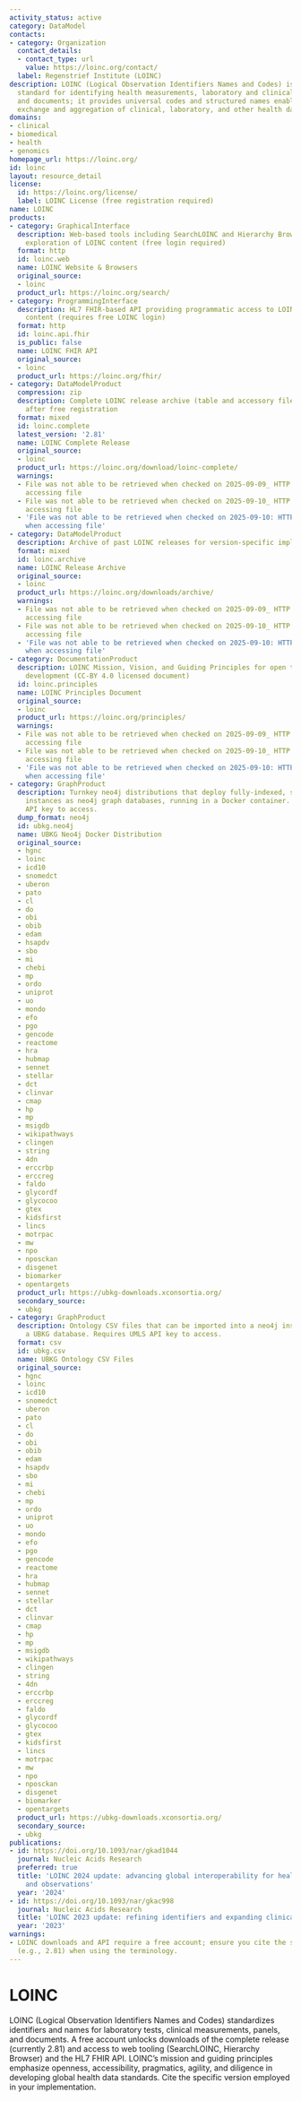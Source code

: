 ```yaml
---
activity_status: active
category: DataModel
contacts:
- category: Organization
  contact_details:
  - contact_type: url
    value: https://loinc.org/contact/
  label: Regenstrief Institute (LOINC)
description: LOINC (Logical Observation Identifiers Names and Codes) is the international
  standard for identifying health measurements, laboratory and clinical observations,
  and documents; it provides universal codes and structured names enabling interoperable
  exchange and aggregation of clinical, laboratory, and other health data worldwide.
domains:
- clinical
- biomedical
- health
- genomics
homepage_url: https://loinc.org/
id: loinc
layout: resource_detail
license:
  id: https://loinc.org/license/
  label: LOINC License (free registration required)
name: LOINC
products:
- category: GraphicalInterface
  description: Web-based tools including SearchLOINC and Hierarchy Browser for interactive
    exploration of LOINC content (free login required)
  format: http
  id: loinc.web
  name: LOINC Website & Browsers
  original_source:
  - loinc
  product_url: https://loinc.org/search/
- category: ProgrammingInterface
  description: HL7 FHIR-based API providing programmatic access to LOINC terminology
    content (requires free LOINC login)
  format: http
  id: loinc.api.fhir
  is_public: false
  name: LOINC FHIR API
  original_source:
  - loinc
  product_url: https://loinc.org/fhir/
- category: DataModelProduct
  compression: zip
  description: Complete LOINC release archive (table and accessory files) downloadable
    after free registration
  format: mixed
  id: loinc.complete
  latest_version: '2.81'
  name: LOINC Complete Release
  original_source:
  - loinc
  product_url: https://loinc.org/download/loinc-complete/
  warnings:
  - File was not able to be retrieved when checked on 2025-09-09_ HTTP 503 error when
    accessing file
  - File was not able to be retrieved when checked on 2025-09-10_ HTTP 503 error when
    accessing file
  - 'File was not able to be retrieved when checked on 2025-09-10: HTTP 503 error
    when accessing file'
- category: DataModelProduct
  description: Archive of past LOINC releases for version-specific implementations
  format: mixed
  id: loinc.archive
  name: LOINC Release Archive
  original_source:
  - loinc
  product_url: https://loinc.org/downloads/archive/
  warnings:
  - File was not able to be retrieved when checked on 2025-09-09_ HTTP 503 error when
    accessing file
  - File was not able to be retrieved when checked on 2025-09-10_ HTTP 503 error when
    accessing file
  - 'File was not able to be retrieved when checked on 2025-09-10: HTTP 503 error
    when accessing file'
- category: DocumentationProduct
  description: LOINC Mission, Vision, and Guiding Principles for open terminology
    development (CC-BY 4.0 licensed document)
  id: loinc.principles
  name: LOINC Principles Document
  original_source:
  - loinc
  product_url: https://loinc.org/principles/
  warnings:
  - File was not able to be retrieved when checked on 2025-09-09_ HTTP 503 error when
    accessing file
  - File was not able to be retrieved when checked on 2025-09-10_ HTTP 503 error when
    accessing file
  - 'File was not able to be retrieved when checked on 2025-09-10: HTTP 503 error
    when accessing file'
- category: GraphProduct
  description: Turnkey neo4j distributions that deploy fully-indexed, standalone UBKG
    instances as neo4j graph databases, running in a Docker container. Requires UMLS
    API key to access.
  dump_format: neo4j
  id: ubkg.neo4j
  name: UBKG Neo4j Docker Distribution
  original_source:
  - hgnc
  - loinc
  - icd10
  - snomedct
  - uberon
  - pato
  - cl
  - do
  - obi
  - obib
  - edam
  - hsapdv
  - sbo
  - mi
  - chebi
  - mp
  - ordo
  - uniprot
  - uo
  - mondo
  - efo
  - pgo
  - gencode
  - reactome
  - hra
  - hubmap
  - sennet
  - stellar
  - dct
  - clinvar
  - cmap
  - hp
  - mp
  - msigdb
  - wikipathways
  - clingen
  - string
  - 4dn
  - erccrbp
  - erccreg
  - faldo
  - glycordf
  - glycocoo
  - gtex
  - kidsfirst
  - lincs
  - motrpac
  - mw
  - npo
  - nposckan
  - disgenet
  - biomarker
  - opentargets
  product_url: https://ubkg-downloads.xconsortia.org/
  secondary_source:
  - ubkg
- category: GraphProduct
  description: Ontology CSV files that can be imported into a neo4j instance to create
    a UBKG database. Requires UMLS API key to access.
  format: csv
  id: ubkg.csv
  name: UBKG Ontology CSV Files
  original_source:
  - hgnc
  - loinc
  - icd10
  - snomedct
  - uberon
  - pato
  - cl
  - do
  - obi
  - obib
  - edam
  - hsapdv
  - sbo
  - mi
  - chebi
  - mp
  - ordo
  - uniprot
  - uo
  - mondo
  - efo
  - pgo
  - gencode
  - reactome
  - hra
  - hubmap
  - sennet
  - stellar
  - dct
  - clinvar
  - cmap
  - hp
  - mp
  - msigdb
  - wikipathways
  - clingen
  - string
  - 4dn
  - erccrbp
  - erccreg
  - faldo
  - glycordf
  - glycocoo
  - gtex
  - kidsfirst
  - lincs
  - motrpac
  - mw
  - npo
  - nposckan
  - disgenet
  - biomarker
  - opentargets
  product_url: https://ubkg-downloads.xconsortia.org/
  secondary_source:
  - ubkg
publications:
- id: https://doi.org/10.1093/nar/gkad1044
  journal: Nucleic Acids Research
  preferred: true
  title: 'LOINC 2024 update: advancing global interoperability for health measurements
    and observations'
  year: '2024'
- id: https://doi.org/10.1093/nar/gkac998
  journal: Nucleic Acids Research
  title: 'LOINC 2023 update: refining identifiers and expanding clinical content'
  year: '2023'
warnings:
- LOINC downloads and API require a free account; ensure you cite the specific version
  (e.g., 2.81) when using the terminology.
---
```

# LOINC

LOINC (Logical Observation Identifiers Names and Codes) standardizes identifiers and names for laboratory tests, clinical measurements, panels, and documents. A free account unlocks downloads of the complete release (currently 2.81) and access to web tooling (SearchLOINC, Hierarchy Browser) and the HL7 FHIR API. LOINC’s mission and guiding principles emphasize openness, accessibility, pragmatics, agility, and diligence in developing global health data standards. Cite the specific version employed in your implementation.